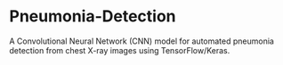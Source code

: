 # Pneumonia-Detection
A Convolutional Neural Network (CNN) model for automated pneumonia detection from chest X-ray images using TensorFlow/Keras.
